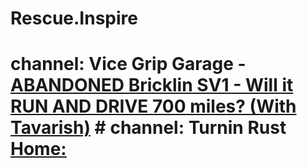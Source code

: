 # Rescue.Inspire
# channel: Vice Grip Garage - [ABANDONED Bricklin SV1 - Will it RUN AND DRIVE 700 miles? (With Tavarish)](https://youtu.be/p35vgz3hrHE) # channel: Turnin Rust [Home:](https://www.youtube.com/@TurninRust)
